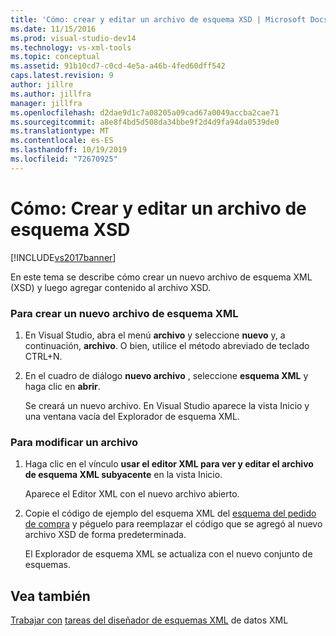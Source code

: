 ```yaml
---
title: 'Cómo: crear y editar un archivo de esquema XSD | Microsoft Docs'
ms.date: 11/15/2016
ms.prod: visual-studio-dev14
ms.technology: vs-xml-tools
ms.topic: conceptual
ms.assetid: 91b10cd7-c0cd-4e5a-a46b-4fed60dff542
caps.latest.revision: 9
author: jillre
ms.author: jillfra
manager: jillfra
ms.openlocfilehash: d2dae9d1c7a08205a09cad67a0049accba2cae71
ms.sourcegitcommit: a8e8f4bd5d508da34bbe9f2d4d9fa94da0539de0
ms.translationtype: MT
ms.contentlocale: es-ES
ms.lasthandoff: 10/19/2019
ms.locfileid: "72670925"
---
```

# <a name="how-to-create-and-edit-an-xsd-schema-file"></a>Cómo: Crear y editar un archivo de esquema XSD
[!INCLUDE[vs2017banner](../includes/vs2017banner.md)]

En este tema se describe cómo crear un nuevo archivo de esquema XML (XSD) y luego agregar contenido al archivo XSD.

### <a name="to-create-a-new-xml-schema-file"></a>Para crear un nuevo archivo de esquema XML

1. En Visual Studio, abra el menú **archivo** y seleccione **nuevo** y, a continuación, **archivo**. O bien, utilice el método abreviado de teclado CTRL+N.

2. En el cuadro de diálogo **nuevo archivo** , seleccione **esquema XML** y haga clic en **abrir**.

     Se creará un nuevo archivo. En Visual Studio aparece la vista Inicio y una ventana vacía del Explorador de esquema XML.

### <a name="to-edit-a-file"></a>Para modificar un archivo

1. Haga clic en el vínculo **usar el editor XML para ver y editar el archivo de esquema XML subyacente** en la vista Inicio.

     Aparece el Editor XML con el nuevo archivo abierto.

2. Copie el código de ejemplo del esquema XML del [esquema del pedido de compra](../xml-tools/sample-xsd-file-simple-schema.md) y péguelo para reemplazar el código que se agregó al nuevo archivo XSD de forma predeterminada.

     El Explorador de esquema XML se actualiza con el nuevo conjunto de esquemas.

## <a name="see-also"></a>Vea también
 [Trabajar con](../xml-tools/working-with-xml-data.md) [tareas del diseñador de esquemas XML](../xml-tools/xml-schema-designer-tasks.md) de datos XML
